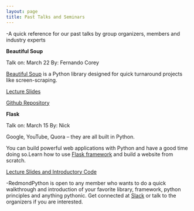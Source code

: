```yaml
---
layout: page
title: Past Talks and Seminars
---
```


-A quick reference for our past talks by group organizers, members and industry experts

**Beautiful Soup**

Talk on: March 22 
By: Fernando Corey

[Beautiful Soup](https://www.crummy.com/software/BeautifulSoup/) is a Python library designed for quick turnaround projects like screen-scraping.

[Lecture Slides](https://docs.google.com/presentation/d/14-pxVV1JC-QTYgNGlHeZUcYKG-9maunwL5BkY6Fsaas/edit?usp=sharing)

[Github Repository](https://github.com/fernando-mc/beautiful-soup-web-scraping)

**Flask**

Talk on: March 15
By: Nick

Google, YouTube, Quora – they are all built in Python.

You can build powerful web applications with Python and have a good time doing so.Learn how to use [Flask framework](http://flask.pocoo.org/) and build a website from scratch. 

[Lecture Slides and Introductory Code](https://github.com/mkpt/flask-api)

-RedmondPython is open to any member who wants to do a quick walkthrough and introduction of your favorite library, framework, python principles and anything pythonic. Get connected at [Slack](redmondpython.slack.com) or talk to the organizers if you are interested. 


